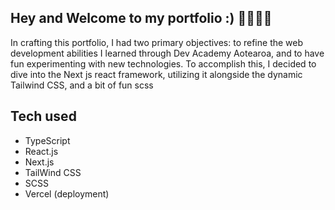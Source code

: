 ## Hey and Welcome to my portfolio :) 🧚🏻🐝🌞

In crafting this portfolio, I had two primary objectives: to refine the web development abilities I learned through Dev Academy Aotearoa, and to have fun experimenting with new technologies. To accomplish this, I decided to dive into the Next js react framework, utilizing it alongside the dynamic  Tailwind CSS, and a bit of fun scss

## Tech used 
* TypeScript
* React.js
* Next.js
* TailWind CSS
* SCSS
* Vercel (deployment)



